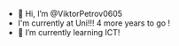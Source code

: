 - 👋 Hi, I’m @ViktorPetrov0605
- I'm currently at Uni!!! 4 more years to go !
- 🌱 I’m currently learning ICT!
